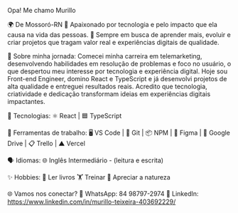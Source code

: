 Opa! Me chamo Murillo

🌍 De Mossoró-RN
💙 Apaixonado por tecnologia e pelo impacto que ela causa na vida das pessoas.
🧠 Sempre em busca de aprender mais, evoluir e criar projetos que tragam valor real e experiências digitais de qualidade.



💼 Sobre minha jornada:
 Comecei minha carreira em telemarketing, desenvolvendo habilidades em resolução de problemas e foco no usuário, o que despertou meu interesse por tecnologia e experiência digital.
 Hoje sou Front-end Engineer, domino React e TypeScript e já desenvolvi projetos de alta qualidade e entreguei resultados reais.
 Acredito que tecnologia, criatividade e dedicação transformam ideias em experiências digitais impactantes.


🚀 Tecnologias:
 ⚛️ React | 🟦 TypeScript


🧰 Ferramentas de trabalho:
🖥️ VS Code | 🐙 Git | 📦 NPM | 🎨 Figma | 📁 Google Drive | 📋 Trello | ▲ Vercel


🗣️ Idiomas:
🌐 Inglês Intermediário - (leitura e escrita)


✨ Hobbies:
📖 Ler livros
🏋️ Treinar
🌄 Apreciar a natureza


🌐 Vamos nos conectar?
📱 WhatsApp: 84 98797-2974
💼 LinkedIn: https://www.linkedin.com/in/murillo-teixeira-403692229/






